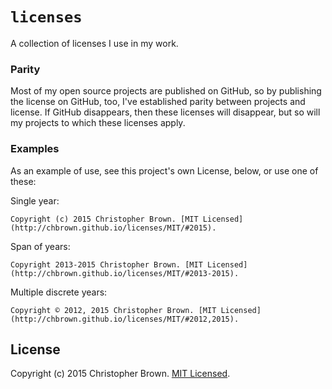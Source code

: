 # `licenses`

A collection of licenses I use in my work.


### Parity

Most of my open source projects are published on GitHub, so by publishing the license on GitHub, too, I've established parity between projects and license. If GitHub disappears, then these licenses will disappear, but so will my projects to which these licenses apply.


### Examples

As an example of use, see this project's own License, below, or use one of these:

Single year:

    Copyright (c) 2015 Christopher Brown. [MIT Licensed](http://chbrown.github.io/licenses/MIT/#2015).

Span of years:

    Copyright 2013-2015 Christopher Brown. [MIT Licensed](http://chbrown.github.io/licenses/MIT/#2013-2015).

Multiple discrete years:

    Copyright © 2012, 2015 Christopher Brown. [MIT Licensed](http://chbrown.github.io/licenses/MIT/#2012,2015).


## License

Copyright (c) 2015 Christopher Brown. [MIT Licensed](http://chbrown.github.io/licenses/MIT/#2015).
